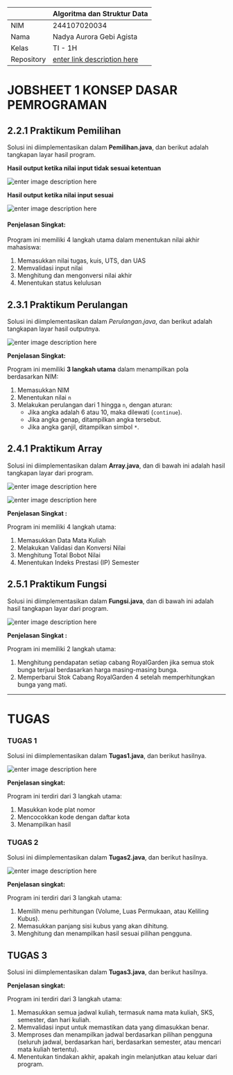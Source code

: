 
|  | Algoritma dan Struktur Data |
|--|--|
|NIM  | 244107020034  |
|Nama | Nadya Aurora Gebi Agista |
|Kelas | TI - 1H |
|Repository| [enter link description here](https://github.com/Nadyaaurora/coolyeah)

# JOBSHEET 1 KONSEP DASAR PEMROGRAMAN

## 2.2.1 Praktikum Pemilihan
Solusi ini diimplementasikan dalam **Pemilihan.java**, dan berikut adalah tangkapan layar hasil program.

**Hasil output ketika nilai input tidak sesuai ketentuan**

![enter image description here](https://i.postimg.cc/CLrZ2mKF/Screenshot-2025-02-19-214128.png)

**Hasil output ketika nilai input sesuai**

![enter image description here](https://i.postimg.cc/Rhs0jZ4P/Screenshot-2025-02-19-214200.png)

#### **Penjelasan Singkat:**

Program ini memiliki 4 langkah utama dalam menentukan nilai akhir mahasiswa:
1. Memasukkan nilai tugas, kuis, UTS, dan UAS
2. Memvalidasi input nilai
3. Menghitung dan mengonversi nilai akhir
4. Menentukan status kelulusan

## 2.3.1 Praktikum Perulangan
Solusi ini diimplementasikan dalam *Perulangan.java*, dan berikut adalah tangkapan layar hasil outputnya. 

![enter image description here](https://i.postimg.cc/43Bjv75F/Screenshot-2025-02-19-215021.png)

 **Penjelasan Singkat:** 

 Program ini memiliki **3 langkah utama** dalam menampilkan pola berdasarkan NIM: 
1. Memasukkan NIM
2. Menentukan nilai `n`
3. Melakukan perulangan dari 1 hingga `n`, dengan aturan:
	-   Jika angka adalah 6 atau 10, maka dilewati (`continue`).
	-   Jika angka genap, ditampilkan angka tersebut.
	-   Jika angka ganjil, ditampilkan simbol `*`.

## 2.4.1 Praktikum Array
Solusi ini diimplementasikan dalam **Array.java**, dan di bawah ini adalah hasil tangkapan layar dari program. 

![enter image description here](https://i.postimg.cc/htxd7VSc/Screenshot-2025-02-19-220724.png)

![enter image description here](https://i.postimg.cc/KY2g74zL/Screenshot-2025-02-19-220734.png)

 **Penjelasan Singkat :**

  Program ini memiliki 4 langkah utama: 
  1. Memasukkan Data Mata Kuliah
  2. Melakukan Validasi dan Konversi Nilai
  3. Menghitung Total Bobot Nilai
  4. Menentukan Indeks Prestasi (IP) Semester

## 2.5.1 Praktikum Fungsi
Solusi ini diimplementasikan dalam **Fungsi.java**, dan di bawah ini adalah hasil tangkapan layar dari program. 

![enter image description here](https://i.postimg.cc/XqCVDc1v/Screenshot-2025-02-19-221546.png)

**Penjelasan Singkat :** 

Program ini memiliki 2 langkah utama: 
1. Menghitung pendapatan setiap cabang RoyalGarden jika semua stok bunga terjual berdasarkan harga masing-masing bunga.
 2. Memperbarui Stok Cabang RoyalGarden 4 setelah memperhitungkan bunga yang mati.
 
---
# TUGAS
### TUGAS 1 
Solusi ini diimplementasikan dalam **Tugas1.java**, dan berikut hasilnya.

![enter image description here](https://i.postimg.cc/MKGWCxvS/Screenshot-2025-02-20-072246.png)

**Penjelasan singkat:** 

Program ini terdiri dari 3 langkah utama:
1.  Masukkan kode plat nomor
2.  Mencocokkan kode dengan daftar kota
3.  Menampilkan hasil

### TUGAS 2
Solusi ini diimplementasikan dalam **Tugas2.java**, dan berikut hasilnya.

![enter image description here](https://i.postimg.cc/jd9B5rdP/Screenshot-2025-02-20-080511.png)

**Penjelasan singkat:**

Program ini terdiri dari 3 langkah utama:
1.  Memilih menu perhitungan (Volume, Luas Permukaan, atau Keliling Kubus).
2.  Memasukkan panjang sisi kubus yang akan dihitung.
3.  Menghitung dan menampilkan hasil sesuai pilihan pengguna.

## TUGAS 3

Solusi ini diimplementasikan dalam **Tugas3.java**, dan berikut hasilnya.

**Penjelasan singkat:**

Program ini terdiri dari 3 langkah utama:
1.   Memasukkan semua jadwal kuliah, termasuk nama mata kuliah, SKS, semester, dan hari kuliah.
2. Memvalidasi input untuk memastikan data yang dimasukkan benar.
3. Memproses dan menampilkan jadwal berdasarkan pilihan pengguna (seluruh jadwal, berdasarkan hari, berdasarkan semester, atau mencari mata kuliah tertentu).
4. Menentukan tindakan akhir, apakah ingin melanjutkan atau keluar dari program.
